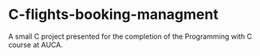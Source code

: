 # C-flights-booking-managment
A small C project presented for the completion of the Programming with C course at AUCA.
